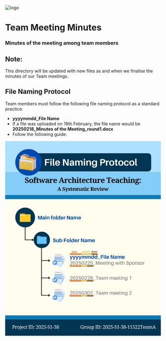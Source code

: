 ![logo](/docs/images/header/header4_mom.png)

# Team Meeting Minutes
### Minutes of the meeting among team members

## Note:
This directory will be updated with new files as and when we finalise the minutes of our Team meetings.

## File Naming Protocol
Team members must follow the following file naming protocol as a standard practice:
  - **yyyymmdd_File Name**
  - If a file was uploaded on 18th February, the file name would be **20250218_Minutes of the Meeting_round1.docx**
- Follow the following guide:
<p><img src="/docs/images/File_naming_Protocol.png" width=700 title="File naming Protocol"></p>
